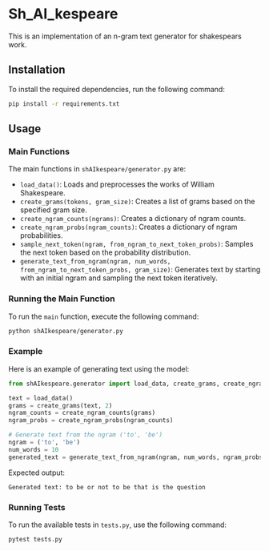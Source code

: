 # Sh_AI_kespeare

This is an implementation of an n-gram text generator for shakespears work.

## Installation

To install the required dependencies, run the following command:

```bash
pip install -r requirements.txt
```

## Usage

### Main Functions

The main functions in `shAIkespeare/generator.py` are:

- `load_data()`: Loads and preprocesses the works of William Shakespeare.
- `create_grams(tokens, gram_size)`: Creates a list of grams based on the specified gram size.
- `create_ngram_counts(ngrams)`: Creates a dictionary of ngram counts.
- `create_ngram_probs(ngram_counts)`: Creates a dictionary of ngram probabilities.
- `sample_next_token(ngram, from_ngram_to_next_token_probs)`: Samples the next token based on the probability distribution.
- `generate_text_from_ngram(ngram, num_words, from_ngram_to_next_token_probs, gram_size)`: Generates text by starting with an initial ngram and sampling the next token iteratively.

### Running the Main Function

To run the `main` function, execute the following command:

```bash
python shAIkespeare/generator.py
```

### Example

Here is an example of generating text using the model:

```python
from shAIkespeare.generator import load_data, create_grams, create_ngram_counts, create_ngram_probs, generate_text_from_ngram

text = load_data()
grams = create_grams(text, 2)
ngram_counts = create_ngram_counts(grams)
ngram_probs = create_ngram_probs(ngram_counts)

# Generate text from the ngram ('to', 'be')
ngram = ('to', 'be')
num_words = 10
generated_text = generate_text_from_ngram(ngram, num_words, ngram_probs, 2)
```

Expected output:

```
Generated text: to be or not to be that is the question
```

### Running Tests

To run the available tests in `tests.py`, use the following command:

```bash
pytest tests.py
```
